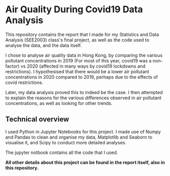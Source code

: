 # Air Quality During Covid19 Data Analysis 

This repository contains the report that I made for my Statistics and Data Analysis (SEE2003) class's final project, as well as the code used to analyse the data, and the data itself.

I chose to analyse air quality data in Hong Kong, by comparing the various pollutant concentrations in 2019 (For most of this year, covid19 was a non-factor) vs 2020 (affected in many ways by covid19 lockdowns and restrictions). I hypothesised that there would be a lower air pollutant concentrations in 2020 compared to 2019, perhaps due to the effects of covid restrictions.

Later, my data analysis proved this to indeed be the case. I then attempted to explain the reasons for the various differences observed in air pollutant concentrations, as well as looking for other trends.

## Technical overview

I used Python in Jupyter Notebooks for this project. I made use of Numpy and Pandas to clean and organise my data, Matplotlib and Seaborn to visualise it, and Scipy to conduct more detailed analyses.

The jupyter notbook contains all the code that I used.

**All other details about this project can be found in the report itself, also in this repository.**

